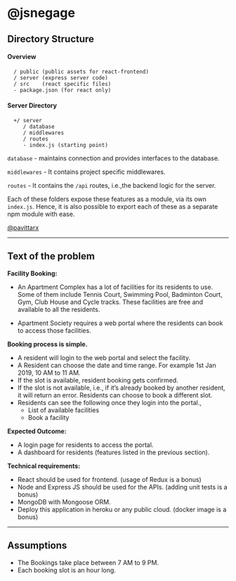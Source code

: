 # @jsnegage 

## Directory Structure

#### Overview

```
  / public (public assets for react-frontend)
  / server (express server code)
  / src    (react specific files)
  - package.json (for react only)
```
#### Server Directory
 
```
  +/ server
     / database
     / middlewares 
     / routes   
     - index.js (starting point)
```

`database` - maintains connection and provides interfaces to the database. 

`middlewares` - It contains project specific middlewares.

`routes` - It contains the `/api` routes, i.e.,the backend logic for the server.

Each of these folders expose these features as a module, via its own `index.js`. Hence, it is also possible to export each of these as a separate npm module with ease. 

[@pavittarx](https://github.com/pavittarx)

----

## Text of the problem

**Facility Booking:**

* An Apartment Complex has a lot of facilities for its residents to use. Some of them include Tennis Court, Swimming Pool, Badminton Court, Gym, Club House and Cycle tracks. These facilities are free and available to all the residents.

* Apartment Society requires a web portal where the residents can book to access those facilities.

**Booking process is simple.**

  * A resident will login to the web portal and select the facility. 
  * A Resident can choose the date and time range. For example 1st Jan 2019, 10 AM to 11 AM.
  * If the slot is available, resident booking gets confirmed. 
  * If the slot is not available, i.e., if it’s already booked by another resident, it will return an error. Residents can choose to book a different slot.
  * Residents can see the following once they login into the portal.,
    * List of available facilities
    * Book a facility

**Expected Outcome:**
* A login page for residents to access the portal.
* A dashboard for residents (features listed in the previous section).

**Technical requirements:**

* React should be used for frontend. (usage of Redux is a bonus)
* Node and Express JS should be used for the APIs. (adding unit tests is a bonus)
* MongoDB with Mongoose ORM.
* Deploy this application in heroku or any public cloud. (docker image is a bonus)

----

## Assumptions
* The Bookings take place between 7 AM to 9 PM. 
* Each booking slot is an hour long.